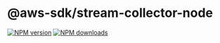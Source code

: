 # @aws-sdk/stream-collector-node

[![NPM version](https://img.shields.io/npm/v/@aws-sdk/stream-collector-node/beta.svg)](https://www.npmjs.com/package/@aws-sdk/stream-collector-node)
[![NPM downloads](https://img.shields.io/npm/dm/@aws-sdk/stream-collector-node.svg)](https://www.npmjs.com/package/@aws-sdk/stream-collector-node)
